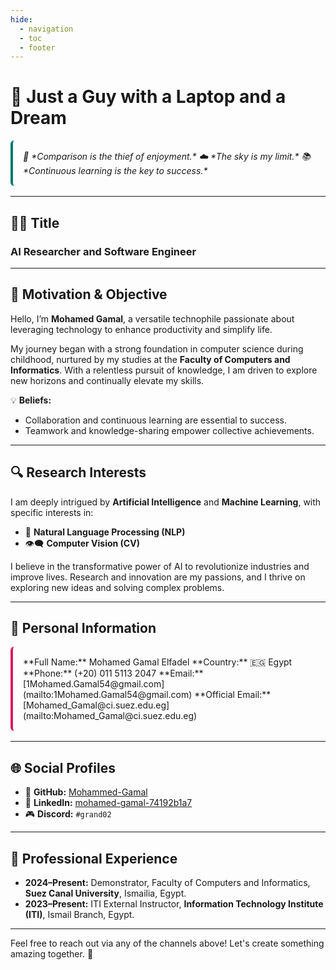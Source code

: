 ```yaml
---
hide:
  - navigation
  - toc
  - footer
---
```


<style>
.highlight-box {
    padding: 1rem;
    border-left: 4px solid #00796b;
    border-radius: 6px;
    margin-bottom: 1rem;
    font-style: italic;
}

.icon {
    font-size: 1.5rem;
    margin-right: 0.5rem;
    color: #00796b;
}

.info {
    padding: 1rem;
    border-left: 4px solid #d81b60;
    border-radius: 6px;
    margin-bottom: 1rem;
}

.list-style {
    margin-top: 1rem;
    padding-left: 1.5rem;
}

.list-style li {
    line-height: 1.6;
}
</style>

# 🌟 Just a Guy with a Laptop and a Dream

<div class="highlight-box" markdown>
📜 *Comparison is the thief of enjoyment.*  
☁️ *The sky is my limit.*  
📚 *Continuous learning is the key to success.*
</div>

---

## 🧑‍💻 Title

### **AI Researcher and Software Engineer**

---

## 🌱 Motivation & Objective

Hello, I’m **Mohamed Gamal**, a versatile technophile passionate about leveraging technology to enhance productivity and simplify life.  

My journey began with a strong foundation in computer science during childhood, nurtured by my studies at the **Faculty of Computers and Informatics**. With a relentless pursuit of knowledge, I am driven to explore new horizons and continually elevate my skills.  

💡 **Beliefs:**  

- Collaboration and continuous learning are essential to success.  
- Teamwork and knowledge-sharing empower collective achievements.  

---

## 🔍 Research Interests

I am deeply intrigued by **Artificial Intelligence** and **Machine Learning**, with specific interests in:  

- 🧠 **Natural Language Processing (NLP)**  
- 👁️‍🗨️ **Computer Vision (CV)**  

I believe in the transformative power of AI to revolutionize industries and improve lives. Research and innovation are my passions, and I thrive on exploring new ideas and solving complex problems.

---

## 📇 Personal Information

<div class="info" markdown>
**Full Name:** Mohamed Gamal Elfadel  
**Country:** 🇪🇬 Egypt  
**Phone:** (+20) 011 5113 2047
**Email:** [1Mohamed.Gamal54@gmail.com](mailto:1Mohamed.Gamal54@gmail.com)  
**Official Email:** [Mohamed_Gamal@ci.suez.edu.eg](mailto:Mohamed_Gamal@ci.suez.edu.eg)  
</div>

---

## 🌐 Social Profiles

- 🐙 **GitHub:** [Mohammed-Gamal](https://github.com/Mohammed-Gamal)  
- 🔗 **LinkedIn:** [mohamed-gamal-74192b1a7](https://www.linkedin.com/in/mohamed-gamal-74192b1a7/)  
- 🎮 **Discord:** `#grand02`  

---

## 💼 Professional Experience

- **2024–Present:** Demonstrator, Faculty of Computers and Informatics, **Suez Canal University**, Ismailia, Egypt.  
- **2023–Present:** ITI External Instructor, **Information Technology Institute (ITI)**, Ismail Branch, Egypt.  

---

Feel free to reach out via any of the channels above! Let's create something amazing together. 🌟
